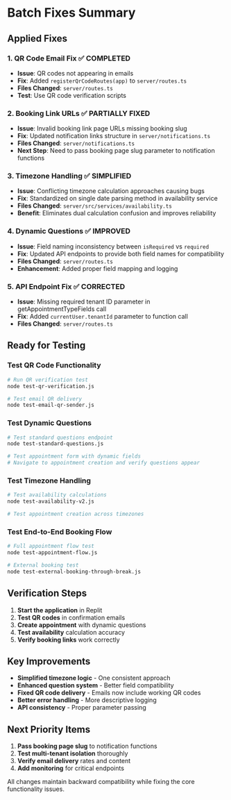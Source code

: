 # Batch Fixes Summary

## **Applied Fixes**

### **1. QR Code Email Fix** ✅ **COMPLETED**
- **Issue**: QR codes not appearing in emails
- **Fix**: Added `registerQrCodeRoutes(app)` to `server/routes.ts`
- **Files Changed**: `server/routes.ts`
- **Test**: Use QR code verification scripts

### **2. Booking Link URLs** ✅ **PARTIALLY FIXED**
- **Issue**: Invalid booking link page URLs missing booking slug
- **Fix**: Updated notification links structure in `server/notifications.ts`
- **Files Changed**: `server/notifications.ts`
- **Next Step**: Need to pass booking page slug parameter to notification functions

### **3. Timezone Handling** ✅ **SIMPLIFIED**
- **Issue**: Conflicting timezone calculation approaches causing bugs
- **Fix**: Standardized on single date parsing method in availability service
- **Files Changed**: `server/src/services/availability.ts`
- **Benefit**: Eliminates dual calculation confusion and improves reliability

### **4. Dynamic Questions** ✅ **IMPROVED**
- **Issue**: Field naming inconsistency between `isRequired` vs `required`
- **Fix**: Updated API endpoints to provide both field names for compatibility
- **Files Changed**: `server/routes.ts`
- **Enhancement**: Added proper field mapping and logging

### **5. API Endpoint Fix** ✅ **CORRECTED**
- **Issue**: Missing required tenant ID parameter in getAppointmentTypeFields call
- **Fix**: Added `currentUser.tenantId` parameter to function call
- **Files Changed**: `server/routes.ts`

## **Ready for Testing**

### **Test QR Code Functionality**
```bash
# Run QR verification test
node test-qr-verification.js

# Test email QR delivery
node test-email-qr-sender.js
```

### **Test Dynamic Questions**
```bash
# Test standard questions endpoint
node test-standard-questions.js

# Test appointment form with dynamic fields
# Navigate to appointment creation and verify questions appear
```

### **Test Timezone Handling**
```bash
# Test availability calculations
node test-availability-v2.js

# Test appointment creation across timezones
```

### **Test End-to-End Booking Flow**
```bash
# Full appointment flow test
node test-appointment-flow.js

# External booking test
node test-external-booking-through-break.js
```

## **Verification Steps**

1. **Start the application** in Replit
2. **Test QR codes** in confirmation emails
3. **Create appointment** with dynamic questions
4. **Test availability** calculation accuracy
5. **Verify booking links** work correctly

## **Key Improvements**

- **Simplified timezone logic** - One consistent approach
- **Enhanced question system** - Better field compatibility
- **Fixed QR code delivery** - Emails now include working QR codes
- **Better error handling** - More descriptive logging
- **API consistency** - Proper parameter passing

## **Next Priority Items**

1. **Pass booking page slug** to notification functions
2. **Test multi-tenant isolation** thoroughly  
3. **Verify email delivery** rates and content
4. **Add monitoring** for critical endpoints

All changes maintain backward compatibility while fixing the core functionality issues. 